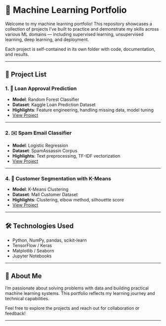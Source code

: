 # 🧠 Machine Learning Portfolio

Welcome to my machine learning portfolio! This repository showcases a collection of projects I’ve built to practice and demonstrate my skills across various ML domains — including supervised learning, unsupervised learning, deep learning, and deployment.

Each project is self-contained in its own folder with code, documentation, and results.

---

## 📁 Project List

### 1. 🎯 Loan Approval Prediction
- **Model**: Random Forest Classifier
- **Dataset**: Kaggle Loan Prediction Dataset
- **Highlights**: Feature engineering, handling missing data, model tuning
- [View Project](./loan_approval/README.md)

---

### 2. ✉️ Spam Email Classifier
- **Model**: Logistic Regression
- **Dataset**: SpamAssassin Corpus
- **Highlights**: Text preprocessing, TF-IDF vectorization
- [View Project](./SpamDetect/README.md)

---

### 4. 🧬 Customer Segmentation with K-Means
- **Model**: K-Means Clustering
- **Dataset**: Mall Customer Dataset
- **Highlights**: Clustering, elbow method, silhouette score
- [View Project](./customer_segment/README.md)

---

## 🛠️ Technologies Used
- Python, NumPy, pandas, scikit-learn
- TensorFlow / Keras
- Matplotlib / Seaborn
- Jupyter Notebooks

---

## 📌 About Me
I’m passionate about solving problems with data and building practical machine learning systems. This portfolio reflects my learning journey and technical capabilities.

Feel free to explore the projects and reach out for collaboration or feedback!

---

